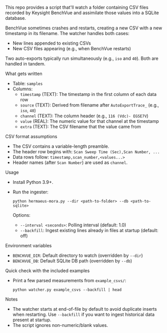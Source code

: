 This repo provides a script that'll watch a folder containing CSV files recorded by Keysight BenchVue and assimilate those values into a SQLite database.

BenchVue sometimes crashes and restarts, creating a new CSV with a new timestamp in its filename. The watcher handles both cases:
- New lines appended to existing CSVs
- New CSV files appearing (e.g., when BenchVue restarts)

Two auto-exports typically run simultaneously (e.g., `iso` and `40`). Both are handled in tandem.

What gets written
- Table: `samples`
- Columns:
  - `timestamp` (TEXT): The timestamp in the first column of each data row
  - `source` (TEXT): Derived from filename after `AutoExportTrace_` (e.g., `iso`, `40`)
  - `channel` (TEXT): The column header (e.g., `116 (Vdc)- EGSE7V`)
  - `value` (REAL): The numeric value for that channel at the timestamp
  - `extra` (TEXT): The CSV filename that the value came from

CSV format assumptions
- The CSV contains a variable-length preamble.
- The header row begins with: `Scan Sweep Time (Sec),Scan Number, ...`
- Data rows follow: `timestamp,scan_number,<values...>`
- Header names (after `Scan Number`) are used as `channel`.

Usage
- Install Python 3.9+.
- Run the ingester:

  `python hermaeus-mora.py --dir <path-to-folder> --db <path-to-sqlite>`

  Options:
  - `--interval <seconds>`: Polling interval (default: 1.0)
  - `--backfill`: Ingest existing lines already in files at startup (default: off)

Environment variables
- `BENCHVUE_DIR`: Default directory to watch (overridden by `--dir`)
- `BENCHVUE_DB`: Default SQLite DB path (overridden by `--db`)

Quick check with the included examples
- Print a few parsed measurements from `example_csvs/`:

  `python watcher.py example_csvs --backfill | head`

Notes
- The watcher starts at end-of-file by default to avoid duplicate inserts when restarting. Use `--backfill` if you want to ingest historical data present at startup.
- The script ignores non-numeric/blank values.
